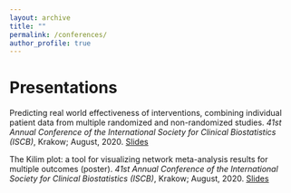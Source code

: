 ```yaml
---
layout: archive
title: ""
permalink: /conferences/
author_profile: true
---
```


# Presentations

Predicting real world effectiveness of interventions, combining individual patient data from multiple randomized and non-randomized studies. 
<em>41st Annual Conference of the International Society for Clinical Biostatistics (ISCB)</em>, Krakow; August, 2020.
<ins>[Slides](https://mikejseo.github.io/files/ISCB2020_RA.pdf)</ins>

The Kilim plot: a tool for visualizing network meta-analysis results for multiple outcomes (poster). 
<em>41st Annual Conference of the International Society for Clinical Biostatistics (ISCB)</em>, Krakow; August, 2020.
<ins>[Slides](https://mikejseo.github.io/files/ISCB2020_Kilim.pdf)</ins>